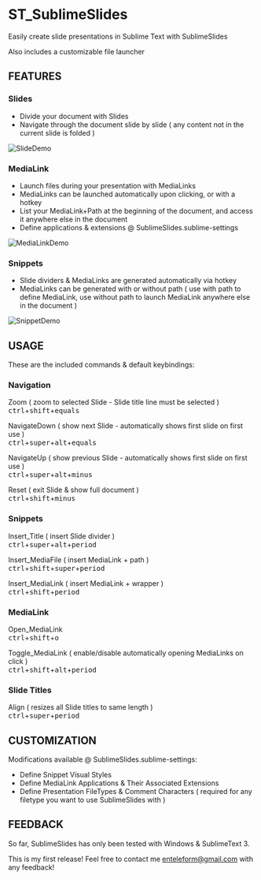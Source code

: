 
# ST_SublimeSlides

Easily create slide presentations in Sublime Text with SublimeSlides

Also includes a customizable file launcher

## FEATURES

### Slides

* Divide your document with Slides
* Navigate through the document slide by slide ( any content not in the current slide is folded )

![SlideDemo](http://i.imgur.com/q02FrPm.gif?1)

### MediaLink

* Launch files during your presentation with MediaLinks
* MediaLinks can be launched automatically upon clicking, or with a hotkey
* List your MediaLink+Path at the beginning of the document, and access it anywhere else in the document
* Define applications & extensions @ SublimeSlides.sublime-settings

![MediaLinkDemo](http://i.imgur.com/0UxRYbf.gif?1)

### Snippets

* Slide dividers & MediaLinks are generated automatically via hotkey
* MediaLinks can be generated with or without path ( use with path to define MediaLink, use without path to launch MediaLink anywhere else in the document )

![SnippetDemo](http://i.imgur.com/RUvj93C.gif?1)

## USAGE

These are the included commands & default keybindings:

### Navigation

Zoom  ( zoom to selected Slide - Slide title line must be selected )  
<kbd>ctrl</kbd>+<kbd>shift</kbd>+<kbd>equals</kbd>

NavigateDown ( show next Slide - automatically shows first slide on first use )  
<kbd>ctrl</kbd>+<kbd>super</kbd>+<kbd>alt</kbd>+<kbd>equals</kbd>

NavigateUp ( show previous Slide - automatically shows first slide on first use )  
<kbd>ctrl</kbd>+<kbd>super</kbd>+<kbd>alt</kbd>+<kbd>minus</kbd>

Reset ( exit Slide & show full document )  
<kbd>ctrl</kbd>+<kbd>shift</kbd>+<kbd>minus</kbd>

### Snippets

Insert_Title ( insert Slide divider )  
<kbd>ctrl</kbd>+<kbd>super</kbd>+<kbd>alt</kbd>+<kbd>period</kbd>

Insert_MediaFile ( insert MediaLink + path )  
<kbd>ctrl</kbd>+<kbd>shift</kbd>+<kbd>super</kbd>+<kbd>period</kbd>

Insert_MediaLink ( insert MediaLink + wrapper )  
<kbd>ctrl</kbd>+<kbd>shift</kbd>+<kbd>period</kbd>

### MediaLink

Open_MediaLink  
<kbd>ctrl</kbd>+<kbd>shift</kbd>+<kbd>o</kbd>

Toggle_MediaLink ( enable/disable automatically opening MediaLinks on click )  
<kbd>ctrl</kbd>+<kbd>shift</kbd>+<kbd>alt</kbd>+<kbd>period</kbd>

### Slide Titles

Align ( resizes all Slide titles to same length )  
<kbd>ctrl</kbd>+<kbd>super</kbd>+<kbd>period</kbd>

## CUSTOMIZATION

Modifications available @ SublimeSlides.sublime-settings:

* Define Snippet Visual Styles
* Define MediaLink Applications & Their Associated Extensions 
* Define Presentation FileTypes & Comment Characters ( required for any filetype you want to use SublimeSlides with )

## FEEDBACK

So far, SublimeSlides has only been tested with Windows & SublimeText 3.

This is my first release! Feel free to contact me enteleform@gmail.com with any feedback!
